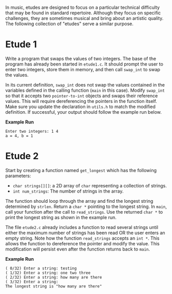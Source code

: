 In music, etudes are designed to focus on a particular technical difficulty that may be found in standard repertoire.
Although they focus on specific challenges, they are sometimes musical and bring about an artistic quality.
The following collection of "etudes" serve a similar purpose.

# Etude 1

Write a program that swaps the values of two integers.
The base of the program has already been started in `etude1.c`.
It should prompt the user to enter two integers, store them in memory, and then call `swap_int` to swap the values.

In its current definition, `swap_int` does not swap the values contained in the variables defined in the calling function (`main` in this case).
Modify `swap_int` so that it accepts two `pointer-to-int` objects and swaps their reference values.
This will require dereferencing the pointers in the function itself.
Make sure you update the declaration in `utils.h` to match the modified definition.
If successful, your output should follow the example run below.

**Example Run**
```
Enter two integers: 1 4
a = 4, b = 1
```

# Etude 2

Start by creating a function named `get_longest` which has the following parameters:
- `char strings[][]`: a 2D array of `char` representing a collection of strings.
- `int num_strings`: The number of strings in the array.

The function should loop through the array and find the longest string determined by `strlen`.
Return a `char *` pointing to the longest string.
In `main`, call your function after the call to `read_strings`.
Use the returned `char *` to print the longest string as shown in the example run.

The file `etude2.c` already includes a function to read several strings until either the maximum number of strings has been read OR the user enters an empty string.
Note how the function `read_strings` accepts an `int *`. This allows the function to dereference the pointer and modify the value. This modification will persist even after the function returns back to `main`.

**Example Run**
```
( 0/32) Enter a string: testing
( 1/32) Enter a string: one two three
( 2/32) Enter a string: how many are there
( 3/32) Enter a string: 
The longest string is "how many are there"
```

